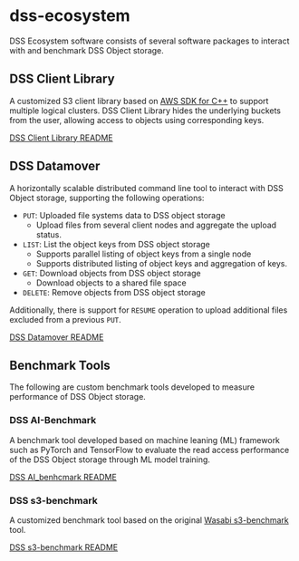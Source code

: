 # dss-ecosystem

DSS Ecosystem software consists of several software packages to interact with and benchmark DSS Object storage.

## DSS Client Library

A customized S3 client library based on [AWS SDK for C++](https://github.com/aws/aws-sdk-cpp) to support multiple logical clusters.
DSS Client Library hides the underlying buckets from the user, allowing access to objects using corresponding keys.

[DSS Client Library README](./dss_client/README.md)

## DSS Datamover

A horizontally scalable distributed command line tool to interact with DSS Object storage, supporting the following operations:

- `PUT`: Uploaded file systems data to DSS object storage
  - Upload files from several client nodes and aggregate the upload status.
- `LIST`: List the object keys from DSS object storage
  - Supports parallel listing of object keys from a single node
  - Supports distributed listing of object keys and aggregation of keys.
- `GET`: Download objects from DSS object storage
  - Download objects to a shared file space
- `DELETE`: Remove objects from DSS object storage

Additionally, there is support for `RESUME` operation to upload additional files excluded from a previous `PUT`.

[DSS Datamover README](./dss_datamover/README.md)

## Benchmark Tools

The following are custom benchmark tools developed to measure performance of DSS Object storage.

### DSS AI-Benchmark

A benchmark tool developed based on machine leaning (ML) framework such as PyTorch and TensorFlow to evaluate
the read access performance of the DSS Object storage through ML model training.

[DSS AI_benhcmark README](./dss_ai_benchmark/README.md)

### DSS s3-benchmark

A customized benchmark tool based on the original [Wasabi s3-benchmark](https://github.com/wasabi-tech/s3-benchmark) tool.

[DSS s3-benchmark README](./dss_s3benchmark/README.md)

